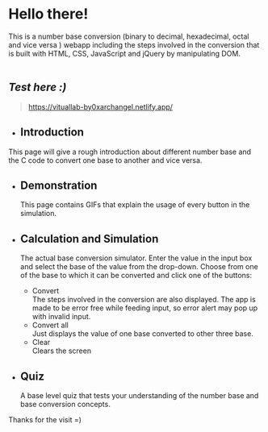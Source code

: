 # Hello there!
This is a number base conversion (binary to decimal, hexadecimal, octal and vice versa ) webapp including the steps involved in the conversion that is built with HTML, CSS, JavaScript and jQuery by manipulating DOM.  
<br/>
## _**Test here :)**_
> https://vituallab-by0xarchangel.netlify.app/

- ## Introduction
This page will give a rough introduction about different number base and the C code to convert one base to another and vice versa.

- ## Demonstration
  This page contains GIFs that explain the usage of every button in the simulation.

- ## Calculation and Simulation
  The actual base conversion simulator. Enter the value in the input box and select the base of the value from the drop-down. Choose from one of the base to which it can be converted and click one of the buttons:  
    - Convert  
     The steps involved in the conversion are also displayed. The app is made to be error free while feeding input, so error alert may pop up with invalid input.    
    - Convert all  
        Just displays the value of one base converted to other three base.  
    - Clear  
  Clears the screen  

- ## Quiz
  A base level quiz that tests your understanding of the number base and base conversion concepts.

Thanks for the visit =)
